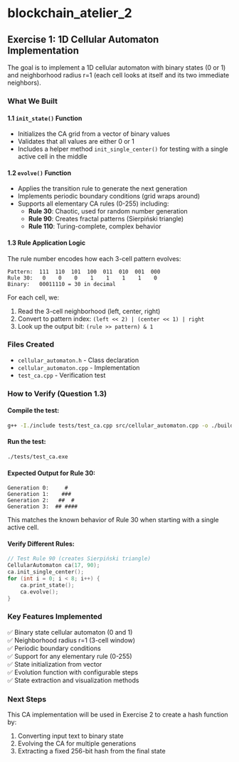 # blockchain_atelier_2

## Exercise 1: 1D Cellular Automaton Implementation

The goal is to implement a 1D cellular automaton with binary states (0 or 1) and neighborhood radius r=1 (each cell looks at itself and its two immediate neighbors).

### What We Built

#### 1.1 `init_state()` Function
- Initializes the CA grid from a vector of binary values
- Validates that all values are either 0 or 1
- Includes a helper method `init_single_center()` for testing with a single active cell in the middle

#### 1.2 `evolve()` Function
- Applies the transition rule to generate the next generation
- Implements periodic boundary conditions (grid wraps around)
- Supports all elementary CA rules (0-255) including:
  - **Rule 30**: Chaotic, used for random number generation
  - **Rule 90**: Creates fractal patterns (Sierpiński triangle)
  - **Rule 110**: Turing-complete, complex behavior

#### 1.3 Rule Application Logic
The rule number encodes how each 3-cell pattern evolves:

```
Pattern:  111  110  101  100  011  010  001  000
Rule 30:   0    0    0    1    1    1    1    0
Binary:   00011110 = 30 in decimal
```

For each cell, we:
1. Read the 3-cell neighborhood (left, center, right)
2. Convert to pattern index: `(left << 2) | (center << 1) | right`
3. Look up the output bit: `(rule >> pattern) & 1`

### Files Created
- `cellular_automaton.h` - Class declaration
- `cellular_automaton.cpp` - Implementation
- `test_ca.cpp` - Verification test

### How to Verify (Question 1.3)

#### Compile the test:
```bash
g++ -I./include tests/test_ca.cpp src/cellular_automaton.cpp -o ./build/test_ca.exe ; .\build\test_ca.exe
```

#### Run the test:
```bash
./tests/test_ca.exe
```

#### Expected Output for Rule 30:
```
Generation 0:     #    
Generation 1:    ###
Generation 2:   ##  #
Generation 3:  ## ####
```

This matches the known behavior of Rule 30 when starting with a single active cell.

#### Verify Different Rules:
```cpp
// Test Rule 90 (creates Sierpiński triangle)
CellularAutomaton ca(17, 90);
ca.init_single_center();
for (int i = 0; i < 8; i++) {
    ca.print_state();
    ca.evolve();
}
```

### Key Features Implemented
✅ Binary state cellular automaton (0 and 1)  
✅ Neighborhood radius r=1 (3-cell window)  
✅ Periodic boundary conditions  
✅ Support for any elementary rule (0-255)  
✅ State initialization from vector  
✅ Evolution function with configurable steps  
✅ State extraction and visualization methods  

### Next Steps
This CA implementation will be used in Exercise 2 to create a hash function by:
1. Converting input text to binary state
2. Evolving the CA for multiple generations
3. Extracting a fixed 256-bit hash from the final state